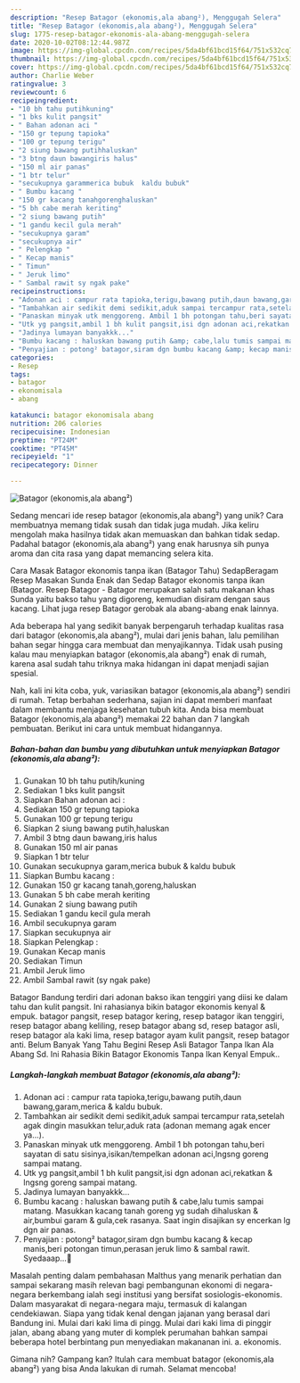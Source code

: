 ```yaml
---
description: "Resep Batagor (ekonomis,ala abang²), Menggugah Selera"
title: "Resep Batagor (ekonomis,ala abang²), Menggugah Selera"
slug: 1775-resep-batagor-ekonomis-ala-abang-menggugah-selera
date: 2020-10-02T08:12:44.987Z
image: https://img-global.cpcdn.com/recipes/5da4bf61bcd15f64/751x532cq70/batagor-ekonomisala-abang-foto-resep-utama.jpg
thumbnail: https://img-global.cpcdn.com/recipes/5da4bf61bcd15f64/751x532cq70/batagor-ekonomisala-abang-foto-resep-utama.jpg
cover: https://img-global.cpcdn.com/recipes/5da4bf61bcd15f64/751x532cq70/batagor-ekonomisala-abang-foto-resep-utama.jpg
author: Charlie Weber
ratingvalue: 3
reviewcount: 6
recipeingredient:
- "10 bh tahu putihkuning"
- "1 bks kulit pangsit"
- " Bahan adonan aci "
- "150 gr tepung tapioka"
- "100 gr tepung terigu"
- "2 siung bawang putihhaluskan"
- "3 btng daun bawangiris halus"
- "150 ml air panas"
- "1 btr telur"
- "secukupnya garammerica bubuk  kaldu bubuk"
- " Bumbu kacang "
- "150 gr kacang tanahgorenghaluskan"
- "5 bh cabe merah keriting"
- "2 siung bawang putih"
- "1 gandu kecil gula merah"
- "secukupnya garam"
- "secukupnya air"
- " Pelengkap "
- " Kecap manis"
- " Timun"
- " Jeruk limo"
- " Sambal rawit sy ngak pake"
recipeinstructions:
- "Adonan aci : campur rata tapioka,terigu,bawang putih,daun bawang,garam,merica &amp; kaldu bubuk."
- "Tambahkan air sedikit demi sedikit,aduk sampai tercampur rata,setelah agak dingin masukkan telur,aduk rata (adonan memang agak encer ya...)."
- "Panaskan minyak utk menggoreng. Ambil 1 bh potongan tahu,beri sayatan di satu sisinya,isikan/tempelkan adonan aci,lngsng goreng sampai matang."
- "Utk yg pangsit,ambil 1 bh kulit pangsit,isi dgn adonan aci,rekatkan &amp; lngsng goreng sampai matang."
- "Jadinya lumayan banyakkk..."
- "Bumbu kacang : haluskan bawang putih &amp; cabe,lalu tumis sampai matang. Masukkan kacang tanah goreng yg sudah dihaluskan &amp; air,bumbui garam &amp; gula,cek rasanya. Saat ingin disajikan sy encerkan lg dgn air panas."
- "Penyajian : potong² batagor,siram dgn bumbu kacang &amp; kecap manis,beri potongan timun,perasan jeruk limo &amp; sambal rawit. Syedaaap...🤤"
categories:
- Resep
tags:
- batagor
- ekonomisala
- abang

katakunci: batagor ekonomisala abang 
nutrition: 206 calories
recipecuisine: Indonesian
preptime: "PT24M"
cooktime: "PT45M"
recipeyield: "1"
recipecategory: Dinner

---
```



![Batagor (ekonomis,ala abang²)](https://img-global.cpcdn.com/recipes/5da4bf61bcd15f64/751x532cq70/batagor-ekonomisala-abang-foto-resep-utama.jpg)

Sedang mencari ide resep batagor (ekonomis,ala abang²) yang unik? Cara membuatnya memang tidak susah dan tidak juga mudah. Jika keliru mengolah maka hasilnya tidak akan memuaskan dan bahkan tidak sedap. Padahal batagor (ekonomis,ala abang²) yang enak harusnya sih punya aroma dan cita rasa yang dapat memancing selera kita.

Cara Masak Batagor ekonomis tanpa ikan (Batagor Tahu) SedapBeragam Resep Masakan Sunda Enak dan Sedap Batagor ekonomis tanpa ikan (Batagor. Resep Batagor - Batagor merupakan salah satu makanan khas Sunda yaitu bakso tahu yang digoreng, kemudian disiram dengan saus kacang. Lihat juga resep Batagor gerobak ala abang-abang enak lainnya.

Ada beberapa hal yang sedikit banyak berpengaruh terhadap kualitas rasa dari batagor (ekonomis,ala abang²), mulai dari jenis bahan, lalu pemilihan bahan segar hingga cara membuat dan menyajikannya. Tidak usah pusing kalau mau menyiapkan batagor (ekonomis,ala abang²) enak di rumah, karena asal sudah tahu triknya maka hidangan ini dapat menjadi sajian spesial.


Nah, kali ini kita coba, yuk, variasikan batagor (ekonomis,ala abang²) sendiri di rumah. Tetap berbahan sederhana, sajian ini dapat memberi manfaat dalam membantu menjaga kesehatan tubuh kita. Anda bisa membuat Batagor (ekonomis,ala abang²) memakai 22 bahan dan 7 langkah pembuatan. Berikut ini cara untuk membuat hidangannya.

<!--inarticleads1-->

##### Bahan-bahan dan bumbu yang dibutuhkan untuk menyiapkan Batagor (ekonomis,ala abang²):

1. Gunakan 10 bh tahu putih/kuning
1. Sediakan 1 bks kulit pangsit
1. Siapkan  Bahan adonan aci :
1. Sediakan 150 gr tepung tapioka
1. Gunakan 100 gr tepung terigu
1. Siapkan 2 siung bawang putih,haluskan
1. Ambil 3 btng daun bawang,iris halus
1. Gunakan 150 ml air panas
1. Siapkan 1 btr telur
1. Gunakan secukupnya garam,merica bubuk &amp; kaldu bubuk
1. Siapkan  Bumbu kacang :
1. Gunakan 150 gr kacang tanah,goreng,haluskan
1. Gunakan 5 bh cabe merah keriting
1. Gunakan 2 siung bawang putih
1. Sediakan 1 gandu kecil gula merah
1. Ambil secukupnya garam
1. Siapkan secukupnya air
1. Siapkan  Pelengkap :
1. Gunakan  Kecap manis
1. Sediakan  Timun
1. Ambil  Jeruk limo
1. Ambil  Sambal rawit (sy ngak pake)


Batagor Bandung terdiri dari adonan bakso ikan tenggiri yang diisi ke dalam tahu dan kulit pangsit. Ini rahasianya bikin batagor ekonomis kenyal &amp; empuk. batagor pangsit, resep batagor kering, resep batagor ikan tenggiri, resep batagor abang keliling, resep batagor abang sd, resep batagor asli, resep batagor ala kaki lima, resep batagor ayam kulit pangsit, resep batagor anti. Belum Banyak Yang Tahu Begini Resep Asli Batagor Tanpa Ikan Ala Abang Sd. Ini Rahasia Bikin Batagor Ekonomis Tanpa Ikan Kenyal Empuk.. 

<!--inarticleads2-->

##### Langkah-langkah membuat Batagor (ekonomis,ala abang²):

1. Adonan aci : campur rata tapioka,terigu,bawang putih,daun bawang,garam,merica &amp; kaldu bubuk.
1. Tambahkan air sedikit demi sedikit,aduk sampai tercampur rata,setelah agak dingin masukkan telur,aduk rata (adonan memang agak encer ya...).
1. Panaskan minyak utk menggoreng. Ambil 1 bh potongan tahu,beri sayatan di satu sisinya,isikan/tempelkan adonan aci,lngsng goreng sampai matang.
1. Utk yg pangsit,ambil 1 bh kulit pangsit,isi dgn adonan aci,rekatkan &amp; lngsng goreng sampai matang.
1. Jadinya lumayan banyakkk...
1. Bumbu kacang : haluskan bawang putih &amp; cabe,lalu tumis sampai matang. Masukkan kacang tanah goreng yg sudah dihaluskan &amp; air,bumbui garam &amp; gula,cek rasanya. Saat ingin disajikan sy encerkan lg dgn air panas.
1. Penyajian : potong² batagor,siram dgn bumbu kacang &amp; kecap manis,beri potongan timun,perasan jeruk limo &amp; sambal rawit. Syedaaap...🤤


Masalah penting dalam pembahasan Malthus yang menarik perhatian dan sampai sekarang masih relevan bagi pembangunan ekonomi di negara-negara berkembang ialah segi institusi yang bersifat sosiologis-ekonomis. Dalam masyarakat di negara-negara maju, termasuk di kalangan cendekiawan. Siapa yang tidak kenal dengan jajanan yang berasal dari Bandung ini. Mulai dari kaki lima di pingg. Mulai dari kaki lima di pinggir jalan, abang abang yang muter di komplek perumahan bahkan sampai beberapa hotel berbintang pun menyediakan makananan ini. a. ekonomis. 

Gimana nih? Gampang kan? Itulah cara membuat batagor (ekonomis,ala abang²) yang bisa Anda lakukan di rumah. Selamat mencoba!
